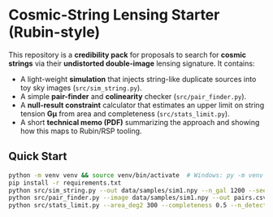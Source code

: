 # Cosmic-String Lensing Starter (Rubin-style)

This repository is a **credibility pack** for proposals to search for **cosmic strings** via their
**undistorted double-image** lensing signature. It contains:
- A light-weight **simulation** that injects string-like duplicate sources into toy sky images (`src/sim_string.py`).
- A simple **pair-finder** and **colinearity** checker (`src/pair_finder.py`).
- A **null-result constraint** calculator that estimates an upper limit on string tension **Gμ** from area and completeness (`src/stats_limit.py`).
- A short **technical memo (PDF)** summarizing the approach and showing how this maps to Rubin/RSP tooling.

## Quick Start
```bash
python -m venv venv && source venv/bin/activate  # Windows: py -m venv venv && venv\Scripts\activate
pip install -r requirements.txt
python src/sim_string.py --out data/samples/sim1.npy --n_gal 1200 --seed 42
python src/pair_finder.py --image data/samples/sim1.npy --out pairs.csv
python src/stats_limit.py --area_deg2 300 --completeness 0.5 --n_detected 0
```
